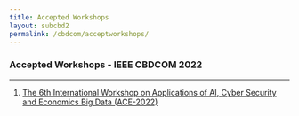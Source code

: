 ```yaml
---
title: Accepted Workshops 
layout: subcbd2
permalink: /cbdcom/acceptworkshops/
---
```


<h3>Accepted Workshops - IEEE CBDCOM 2022</h3>
<hr/>

<ol>
<li><a href="/2022/assets/files/ws-ss/cst/ACE2022_CFP.pdf" target=_new>The 6th International Workshop on Applications of AI, Cyber Security and Economics Big Data (ACE-2022)</a></li>
</ol>

